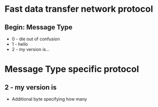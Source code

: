 # Fast data transfer network protocol
## Begin: Message Type
* 0 - die out of confusion
* 1 - hello
* 2 - my version is...

# Message Type specific protocol
## 2 - my version is
* Additional byte specifying how many 